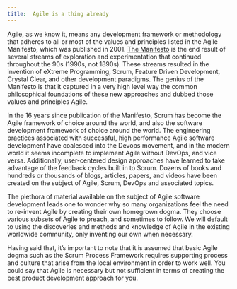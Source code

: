 ```yaml
---
title:  Agile is a thing already
---
```

Agile, as we know it, means any development framework or methodology that adheres to all or most of the values and principles listed in the Agile Manifesto, which was published in 2001. <a href="http://agilemanifesto.org/" target="_blank">The Manifesto</a> is the end result of several streams of exploration and experimentation that continued throughout the 90s (1990s, not 1890s). These streams resulted in the invention of eXtreme Programming, Scrum, Feature Driven Development, Crystal Clear, and other development paradigms. The genius of the Manifesto is that it captured in a very high level way the common philosophical foundations of these new approaches and dubbed those values and principles Agile.

In the 16 years since publication of the Manifesto, Scrum has become the Agile framework of choice around the world, and also the software development framework of choice around the world. The engineering practices associated with successful, high performance Agile software development have coalesced into the Devops movement, and in the modern world it seems incomplete to implement Agile without DevOps, and vice versa. Additionally, user-centered design approaches have learned to take advantage of the feedback cycles built in to Scrum. Dozens of books and hundreds or thousands of blogs, articles, papers, and videos have been created on the subject of Agile, Scrum, DevOps and associated topics.

The plethora of material available on the subject of Agile software development leads one to wonder why so many organizations feel the need to re-invent Agile by creating their own homegrown dogma. They choose various subsets of Agile to preach, and sometimes to follow. We will default to using the discoveries and methods and knowledge of Agile in the existing worldwide community, only inventing our own when necessary.

Having said that, it’s important to note that it is assumed that basic Agile dogma such as the Scrum Process Framework requires supporting process and culture that arise from the local environment in order to work well. You could say that Agile is necessary but not sufficient in terms of creating the best product development approach for you.
